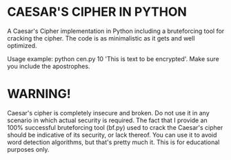 # CAESAR'S CIPHER IN PYTHON
A Caesar's Cipher implementation in Python including a bruteforcing tool for cracking the cipher.
The code is as minimalistic as it gets and well optimized.

Usage example: python cen.py 10 'This is text to be encrypted'.
Make sure you include the apostrophes.
# WARNING!
Caesar's cipher is completely insecure and broken. Do not use it in any scenario in which actual security is required.
The fact that I provide an 100% successful bruteforcing tool (bf.py) used to crack the Caesar's cipher should be indicative of its security, or lack thereof.
You can use it to avoid word detection algorithms, but that's pretty much it.
This is for educational purposes only.
